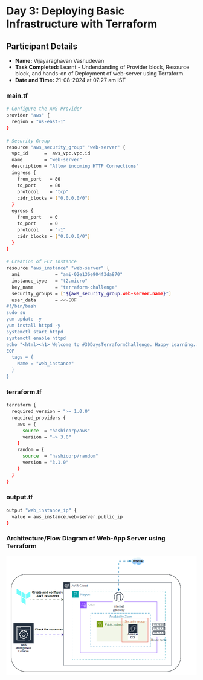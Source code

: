 # Day 3: Deploying Basic Infrastructure with Terraform

## Participant Details

- **Name:** Vijayaraghavan Vashudevan
- **Task Completed:** Learnt - Understanding of Provider block, Resource block, and hands-on of Deployment of web-server using Terraform.
- **Date and Time:** 21-08-2024 at 07:27 am IST

### main.tf
```bash
# Configure the AWS Provider
provider "aws" {
  region = "us-east-1"
}

# Security Group
resource "aws_security_group" "web-server" {
  vpc_id      =  aws_vpc.vpc.id
  name        = "web-server"
  description = "Allow incoming HTTP Connections"
  ingress {
    from_port   = 80
    to_port     = 80
    protocol    = "tcp"
    cidr_blocks = ["0.0.0.0/0"]
  }
  egress {
    from_port   = 0
    to_port     = 0
    protocol    = "-1"
    cidr_blocks = ["0.0.0.0/0"]
  }
}

# Creation of EC2 Instance
resource "aws_instance" "web-server" {
  ami             = "ami-02e136e904f3da870"
  instance_type   = "t2.micro"
  key_name        = "terraform-challenge"
  security_groups = ["${aws_security_group.web-server.name}"]
  user_data       = <<-EOF
#!/bin/bash 
sudo su
yum update -y
yum install httpd -y
systemctl start httpd
systemctl enable httpd
echo "<html><h1> Welcome to #30DaysTerraformChallenge. Happy Learning... </h1></html>" >> /var/www/html/index.html       
EOF 
  tags = {
    Name = "web_instance"
  }
}
```
### terraform.tf
```bash
terraform {
  required_version = ">= 1.0.0"
  required_providers {
    aws = {
      source  = "hashicorp/aws"
      version = "~> 3.0"
    }
    random = {
      source  = "hashicorp/random"
      version = "3.1.0"
    }
  }
}
```
### output.tf
```bash
output "web_instance_ip" {
  value = aws_instance.web-server.public_ip
}
```
### Architecture/Flow Diagram of Web-App Server using Terraform

![Architecture/Flow Diagram of Web-App Server using Terraform](arch_diagram_vjraghavanv.gif)
